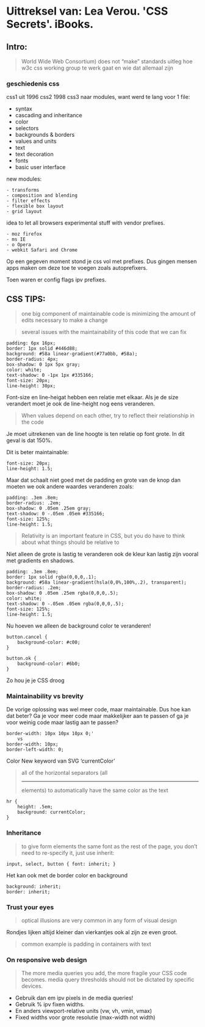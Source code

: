 # Uittreksel van: Lea Verou. 'CSS Secrets'. iBooks. 

## Intro:

> World Wide Web Consortium) does not “make” standards
> uitleg hoe w3c css working group te werk gaat en wie dat allemaal zijn

### geschiedenis css

css1 uit 1996
css2 1998
css3 naar modules, want werd te lang voor 1 file: 	
- syntax
- cascading and inheritance
- color
- selectors
- backgrounds & borders
- values and units
- text
- text decoration
- fonts
- basic user interface

new modules:
```
- transforms
- composition and blending
- filter effects
- flexible box layout
- grid layout
```

idea to let all browsers experimental stuff with vendor prefixes.
```
- moz firefox
- ms IE
- o Opera
- webkit Safari and Chrome
```

Op een gegeven moment stond je css vol met prefixes. Dus gingen mensen apps maken om deze toe te voegen zoals autoprefixers.

Toen waren er config flags ipv prefixes.

## CSS TIPS:

> one big component of maintainable code is minimizing the amount of edits necessary to make a change

> several issues with the maintainability of this code that we can fix
```
padding: 6px 16px;
border: 1px solid #446d88;
background: #58a linear-gradient(#77a0bb, #58a);
border-radius: 4px;
box-shadow: 0 1px 5px gray;
color: white;
text-shadow: 0 -1px 1px #335166;
font-size: 20px;
line-height: 30px;
```

Font-size en line-heigat hebben een relatie met elkaar. Als je de size verandert moet je ook de line-height nog eens veranderen.

> When values depend on each other, try to reflect their relationship in the code

Je moet uitrekenen van de line hoogte is ten relatie op font grote. In dit geval is dat 150%.

Dit is beter maintainable:
```
font-size: 20px;
line-height: 1.5;
```

Maar dat schaalt niet goed met de padding en grote van de knop
dan moeten we ook andere waardes veranderen zoals:
```
padding: .3em .8em;
border-radius: .2em;
box-shadow: 0 .05em .25em gray;
text-shadow: 0 -.05em .05em #335166;
font-size: 125%;
line-height: 1.5;
```

> Relativity is an important feature in CSS, but you do have to think about what things should be relative to

Niet alleen de grote is lastig te veranderen ook de kleur kan lastig zijn vooral met gradients en shadows.
```
padding: .3em .8em;
border: 1px solid rgba(0,0,0,.1);
background: #58a linear-gradient(hsla(0,0%,100%,.2), transparent);
border-radius: .2em;
box-shadow: 0 .05em .25em rgba(0,0,0,.5);
color: white;
text-shadow: 0 -.05em .05em rgba(0,0,0,.5);
font-size: 125%;
line-height: 1.5;
```

Nu hoeven we alleen de background color te veranderen!
```
button.cancel {
	background-color: #c00;
}

button.ok {
	background-color: #6b0;
}
```

Zo hou je je CSS droog

### Maintainability vs brevity
De vorige oplossing was wel meer code, maar maintainable. Dus hoe kan dat beter? Ga je voor meer code maar makkelijker aan te passen of ga je voor weinig code maar lastig aan te passen?
```
border-width: 10px 10px 10px 0;'
	vs 
border-width: 10px;
border-left-width: 0;
```

Color
New keyword van SVG ‘currentColor’
> all of the horizontal separators (all <hr> elements) to automatically have the same color as the text
```
hr {
    height: .5em;
    background: currentColor;
}
```

### Inheritance
> to give form elements the same font as the rest of the page, you don’t need to re-specify it, just use inherit:
```
input, select, button { font: inherit; }
```

Het kan ook met de border color en background
```
background: inherit;
border: inherit;
```

### Trust your eyes
> optical illusions are very common in any form of visual design

Rondjes lijken altijd kleiner dan vierkantjes ook al zijn ze even groot.

> common example is padding in containers with text

### On responsive web design
> The more media queries you add, the more fragile your CSS code becomes.
> media query thresholds should not be dictated by specific devices.

- Gebruik dan em ipv pixels in de media queries!
- Gebruik % ipv fixen widths.
- En anders viewport-relative units (vw, vh, vmin, vmax)
- Fixed widths voor grote resolutie (max-width not width)